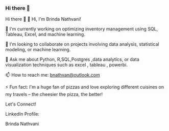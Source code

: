 ### Hi there 👋

Hi there 👋
👋 Hi, I'm Brinda Nathvani!

🔭 I'm currently working on optimizing inventory management using SQL, Tableau, Excel, and machine learning.

👯 I'm looking to collaborate on projects involving data analysis, statistical modeling, or machine learning.

💬 Ask me about Python, R,SQL,Postgres ,data analytics, or data visualization techniques such as excel , tableau , powerbi.

📫 How to reach me: bnathvan@outlook.com

⚡ Fun fact: I'm a huge fan of pizzas and love exploring different cuisines on my travels – the cheesier the pizza, the better!

Let's Connect!

LinkedIn Profile:

Brinda Nathvani
